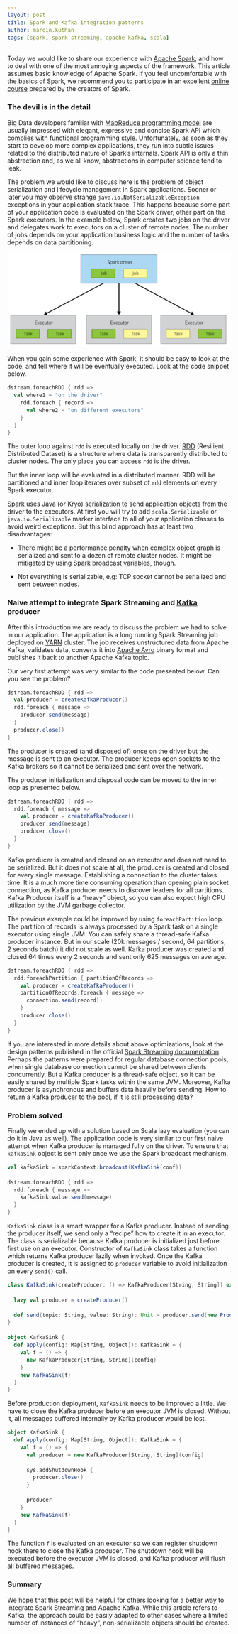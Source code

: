 ```yaml
---
layout: post
title: Spark and Kafka integration patterns
author: marcin.kuthan
tags: [spark, spark streaming, apache kafka, scala]
---
```


Today we would like to share our experience with [Apache Spark](http://spark.apache.org/), 
and how to deal with one of the most annoying aspects of the framework.
This article assumes basic knowledge of Apache Spark.
If you feel uncomfortable with the basics of Spark, we recommend you to participate in an excellent 
[online course](https://www.edx.org/course/introduction-big-data-apache-spark-uc-berkeleyx-cs100-1x) 
prepared by the creators of Spark.

### The devil is in the detail

Big Data developers familiar with [MapReduce programming model](https://en.wikipedia.org/wiki/MapReduce) are usually 
impressed with elegant, expressive and concise Spark API which complies with functional programming style. 
Unfortunately, as soon as they start to develop more complex applications, they run into subtle issues related 
to the distributed nature of Spark’s internals. 
Spark API is only a thin abstraction and, as we all know, abstractions in computer science tend to leak.

The problem we would like to discuss here is the problem of object serialization and lifecycle management 
in Spark applications.
Sooner or later you may observe strange `java.io.NotSerializableException` exceptions in your application stack trace.
This happens because some part of your application code is evaluated on the Spark driver, other part
on the Spark executors.
In the example below, Spark creates two jobs on the driver and delegates work to executors on a cluster of remote 
nodes.
The number of jobs depends on your application business logic and the number of tasks depends on data partitioning.

![Spark driver and executors](img/articles/2015-07-16-spark-kafka-integration/spark-driver-executors.png)

When you gain some experience with Spark, it should be easy to look at the code, and tell where it will be 
eventually executed.
Look at the code snippet below. 

```scala
dstream.foreachRDD { rdd =>
  val where1 = "on the driver"
    rdd.foreach { record => 
      val where2 = "on different executors"
    }
  }
}
```

The outer loop against `rdd` is executed locally on the driver. 
[RDD](https://www.cs.berkeley.edu/~matei/papers/2012/nsdi_spark.pdf) (Resilient Distributed Dataset) is a structure 
where data is transparently distributed to cluster nodes.
The only place you can access `rdd` is the driver.

But the inner loop will be evaluated in a distributed manner. 
RDD will be partitioned and inner loop iterates over subset of `rdd` elements on every Spark executor.

Spark uses Java (or [Kryo](https://github.com/EsotericSoftware/kryo)) serialization to send application objects from 
the driver to the executors. 
At first you will try to add `scala.Serializable` or `java.io.Serializable` marker interface to all of your application 
classes to avoid weird exceptions.
But this blind approach has at least two disadvantages:

* There might be a performance penalty when complex object graph is serialized and sent to a dozen of remote cluster 
nodes. 
It might be mitigated by using 
[Spark broadcast variables](http://spark.apache.org/docs/latest/programming-guide.html#broadcast-variables), though.

* Not everything is serializable, e.g: TCP socket cannot be serialized and sent between nodes.

### Naive attempt to integrate Spark Streaming and [Kafka](http://kafka.apache.org/) producer

After this introduction we are ready to discuss the problem we had to solve in our application. 
The application is a long running Spark Streaming job deployed on 
[YARN](http://hadoop.apache.org/docs/current/hadoop-yarn/hadoop-yarn-site/YARN.html) cluster.
The job receives unstructured data from Apache Kafka, validates data, converts it into 
[Apache Avro](https://avro.apache.org/) binary format and publishes it back to another Apache Kafka topic.

Our very first attempt was very similar to the code presented below. 
Can you see the problem? 

```scala
dstream.foreachRDD { rdd =>
  val producer = createKafkaProducer()
  rdd.foreach { message =>
    producer.send(message)
  }
  producer.close()
}
```

The producer is created (and disposed of) once on the driver but the message is sent to an executor.
The producer keeps open sockets to the Kafka brokers so it cannot be serialized and sent over the network.

The producer initialization and disposal code can be moved to the inner loop as presented below. 

```scala
dstream.foreachRDD { rdd =>
  rdd.foreach { message =>
    val producer = createKafkaProducer()
    producer.send(message)
    producer.close()
  }
}
```

Kafka producer is created and closed on an executor and does not need to be serialized.
But it does not scale at all, the producer is created and closed for every single message. 
Establishing a connection to the cluster takes time. 
It is a much more time consuming operation than opening plain socket connection, as Kafka producer needs to discover 
leaders for all partitions.
Kafka Producer itself is a &ldquo;heavy&rdquo; object, so you can also expect high CPU utilization by the JVM garbage collector.

The previous example could be improved by using `foreachPartition` loop. 
The partition of records is always processed by a Spark task on a single executor using single JVM.
You can safely share a thread-safe Kafka producer instance.
But in our scale (20k messages / second, 64 partitions, 2 seconds batch) it did not scale as well.
Kafka producer was created and closed 64 times every 2 seconds and sent only 625 messages on average.

```scala
dstream.foreachRDD { rdd =>
  rdd.foreachPartition { partitionOfRecords =>
    val producer = createKafkaProducer()
    partitionOfRecords.foreach { message =>
      connection.send(record))
    }
    producer.close()
  }
}
```

If you are interested in more details about above optimizations, look at the design patterns published in the official 
[Spark Streaming documentation](http://spark.apache.org/docs/latest/streaming-programming-guide.html).
Perhaps the patterns were prepared for regular database connection pools, when single database connection cannot 
be shared between clients concurrently.
But a Kafka producer is a thread-safe object, so it can be easily shared by multiple Spark tasks within the same JVM. 
Moreover, Kafka producer is asynchronous and buffers data heavily before sending. 
How to return a Kafka producer to the pool, if it is still processing data?

### Problem solved 

Finally we ended up with a solution based on Scala lazy evaluation (you can do it in Java as well). 
The application code is very similar to our first naive attempt when Kafka producer is managed fully on the driver.
To ensure that `kafkaSink` object is sent only once we use the Spark broadcast mechanism. 

```scala
val kafkaSink = sparkContext.broadcast(KafkaSink(conf))

dstream.foreachRDD { rdd =>
  rdd.foreach { message =>
    kafkaSink.value.send(message)
  }
}
```

`KafkaSink` class is a smart wrapper for a Kafka producer. 
Instead of sending the producer itself, we send only a &ldquo;recipe&rdquo; how to create it in an executor.
The class is serializable because Kafka producer is initialized just before first use on an executor.
Constructor of `KafkaSink` class takes a function which returns Kafka producer lazily when invoked. 
Once the Kafka producer is created, it is assigned to `producer` variable to avoid initialization on every `send()` call.

```scala
class KafkaSink(createProducer: () => KafkaProducer[String, String]) extends Serializable {

  lazy val producer = createProducer()

  def send(topic: String, value: String): Unit = producer.send(new ProducerRecord(topic, value))
}

object KafkaSink {
  def apply(config: Map[String, Object]): KafkaSink = {
    val f = () => {
      new KafkaProducer[String, String](config)
    }
    new KafkaSink(f)
  }
}
```

Before production deployment, `KafkaSink` needs to be improved a little. 
We have to close the Kafka producer before an executor JVM is closed.
Without it, all messages buffered internally by Kafka producer would be lost.

```scala
object KafkaSink {
  def apply(config: Map[String, Object]): KafkaSink = {
    val f = () => {
      val producer = new KafkaProducer[String, String](config)
      
      sys.addShutdownHook {
        producer.close()
      }
      
      producer
    }
    new KafkaSink(f)
  }
}
```

The function `f` is evaluated on an executor so we can register shutdown hook there to close the Kafka producer.
The shutdown hook will be executed before the executor JVM is closed, and Kafka producer will flush all buffered 
messages.

### Summary

We hope that this post will be helpful for others looking for a better way to integrate Spark Streaming and 
Apache Kafka.
While this article refers to Kafka, the approach could be easily adapted to other cases where a limited 
number of instances of &ldquo;heavy&rdquo;, non-serializable objects should be created. 
